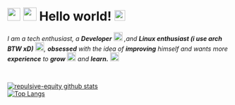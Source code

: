 # <img src="https://github.com/TheDudeThatCode/TheDudeThatCode/blob/master/Assets/Hi.gif" width="29px"> <img src="https://github.com/TheDudeThatCode/TheDudeThatCode/blob/master/Assets/Mario_Hello_Big.gif" width="30px"> Hello world!&nbsp;<img src="https://github.com/TheDudeThatCode/TheDudeThatCode/blob/master/Assets/Earth.gif" width="24px">

<p>
  <em>
    I am a tech enthusiast, a <b>Developer</b> <img src="https://c.tenor.com/NCRHhqkXrJYAAAAi/programmers-go-internet.gif" width="20px"> ,and <b>Linux enthusiast (i use arch BTW xD)</b>&nbsp;<img src="https://c.tenor.com/5IWFYb4D1WMAAAAi/swan_hack-dab.gif" width="20px">, <b>obsessed</b> with the idea of <b>improving</b> himself and wants more <b>experience</b> to <b>grow</b> <img src="https://c.tenor.com/27kP4pPliZwAAAAi/rocket-fly.gif" width="20px"> and <b>learn.</b> <img src="https://c.tenor.com/3b1L8YBOb74AAAAj/quickbooks-backing-you.gif" width="20px">
  </em>  
</p>

<br>

[![repulsive-equity github stats](https://github-readme-stats.vercel.app/api?&username=repulsive-equity&count_private=true&hide_border=true&bg_color=30,e96443,904e95&title_color=fff&text_color=fff)](https://github.com/repulsive-equity/repulsive-equity)<br>
[![Top Langs](https://github-readme-stats.vercel.app/api/top-langs/?username=repulsive-equity&hide_border=true&bg_color=30,e96443,904e95&title_color=fff&text_color=fff)](https://github.com/repulsive-equity/repulsive-equity)

